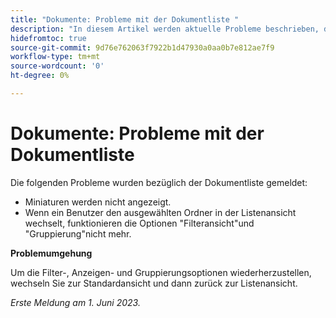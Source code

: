 ```yaml
---
title: "Dokumente: Probleme mit der Dokumentliste "
description: "In diesem Artikel werden aktuelle Probleme beschrieben, die in Bezug auf die Dokumentliste gemeldet wurden."
hidefromtoc: true
source-git-commit: 9d76e762063f7922b1d47930a0aa0b7e812ae7f9
workflow-type: tm+mt
source-wordcount: '0'
ht-degree: 0%

---
```



# Dokumente: Probleme mit der Dokumentliste

<!--This article is on the WF and WFP TOCs-->

Die folgenden Probleme wurden bezüglich der Dokumentliste gemeldet:

* Miniaturen werden nicht angezeigt.
* Wenn ein Benutzer den ausgewählten Ordner in der Listenansicht wechselt, funktionieren die Optionen &quot;Filteransicht&quot;und &quot;Gruppierung&quot;nicht mehr.

**Problemumgehung**

Um die Filter-, Anzeigen- und Gruppierungsoptionen wiederherzustellen, wechseln Sie zur Standardansicht und dann zurück zur Listenansicht.

_Erste Meldung am 1. Juni 2023._

